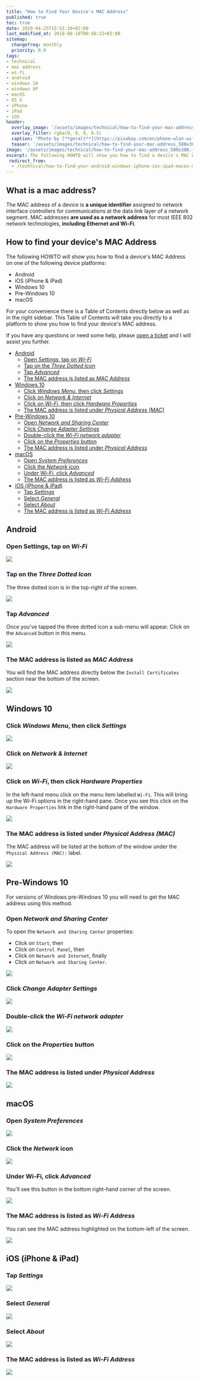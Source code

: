 ```yaml
---
title: "How to Find Your Device's MAC Address"
published: true
toc: true
date: 2018-04-25T15:52:10+02:00
last_modified_at: 2018-08-18T00:40:32+02:00
sitemap: 
  changefreq: monthly
  priority: 0.9
tags:
- technical
- mac address
- wi-fi
- android
- windows 10
- windows XP
- macOS
- OS X
- iPhone
- iPad
- iOS
header:
  overlay_image: '/assets/images/technical/how-to-find-your-mac-address.jpg'
  overlay_filter: rgba(0, 0, 0, 0.5)
  caption: "Photo by [**geralt**](https://pixabay.com/en/phone-wlan-wifi-mobile-phone-call-1582893/)"
  teaser: '/assets/images/technical/how-to-find-your-mac-address_580x300.jpg'
image: '/assets/images/technical/how-to-find-your-mac-address_580x300.jpg'
excerpt: The following HOWTO will show you how to find a device's MAC Address on either Android, iPhone, iPad, Windows or macOS.
 redirect_from: 
  - /technical/how-to-find-your-android-windows-iphone-ios-ipad-macos-mac-address.html
---
```

## What is a mac address?

The MAC address of a device is __a unique identifier__ assigned to network interface controllers for communications at the data link layer of a network segment. MAC addresses __are used as a network address__ for most IEEE 802 network technologies, __including Ethernet and Wi-Fi__.

## How to find your device's MAC Address

The following HOWTO will show you how to find a device's MAC Address on one of the following device platforms:

* Android
* iOS (iPhone & iPad)
* Windows 10
* Pre-Windows 10
* macOS

For your convenience there is a Table of Contents directly below as well as in the right sidebar. This Table of Contents will take you directly to a platform to show you how to find your device's MAC address.

If you have any questions or need some help, please [open a ticket][github] and I will assist you further.

<!-- MarkdownTOC -->

- [Android](#android)
  - [Open Settings, tap on _Wi-Fi_](#open-settings-tap-on-_wi-fi_)
  - [Tap on the _Three Dotted Icon_](#tap-on-the-_three-dotted-icon_)
  - [Tap _Advanced_](#tap-_advanced_)
  - [The MAC address is listed as _MAC Address_](#the-mac-address-is-listed-as-_mac-address_)
- [Windows 10](#windows-10)
  - [Click _Windows Menu_, then click _Settings_](#click-_windows-menu_-then-click-_settings_)
  - [Click on _Network & Internet_](#click-on-_network--internet_)
  - [Click on _Wi-Fi_, then click _Hardware Properties_](#click-on-_wi-fi_-then-click-_hardware-properties_)
  - [The MAC address is listed under _Physical Address \(MAC\)_](#the-mac-address-is-listed-under-_physical-address-mac_)
- [Pre-Windows 10](#pre-windows-10)
  - [Open _Network and Sharing Center_](#open-_network-and-sharing-center_)
  - [Click _Change Adapter Settings_](#click-_change-adapter-settings_)
  - [Double-click the _Wi-Fi network adapter_](#double-click-the-_wi-fi-network-adapter_)
  - [Click on the _Properties_ button](#click-on-the-_properties_-button)
  - [The MAC address is listed under _Physical Address_](#the-mac-address-is-listed-under-_physical-address_)
- [macOS](#macos)
  - [Open _System Preferences_](#open-_system-preferences_)
  - [Click the _Network_ icon](#click-the-_network_-icon)
  - [Under Wi-Fi, click _Advanced_](#under-wi-fi-click-_advanced_)
  - [The MAC address is listed as _Wi-Fi Address_](#the-mac-address-is-listed-as-_wi-fi-address_)
- [iOS \(iPhone & iPad\)](#ios-iphone--ipad)
  - [Tap _Settings_](#tap-_settings_)
  - [Select _General_](#select-_general_)
  - [Select _About_](#select-_about_)
  - [The MAC address is listed as _Wi-Fi Address_](#the-mac-address-is-listed-as-_wi-fi-address_-1)

<!-- /MarkdownTOC -->

## Android

### Open Settings, tap on _Wi-Fi_

![][android-1]

### Tap on the _Three Dotted Icon_

The three dotted icon is in the top-right of the screen.

![][android-1a]

### Tap _Advanced_

Once you've tapped the three dotted icon a sub-menu will appear. Click on the `Advanced` button in this menu.

![][android-2]

### The MAC address is listed as _MAC Address_

You will find the MAC address directly below the `Install Certificates` section near the bottom of the screen.

![][android-3]

## Windows 10

### Click _Windows Menu_, then click _Settings_

![][windows-1]

### Click on _Network & Internet_

![][windows-2]

### Click on _Wi-Fi_, then click _Hardware Properties_

In the left-hand menu click on the menu item labelled `Wi-Fi`. This will bring up the Wi-Fi options in the right-hand pane. Once you see this click on the `Hardware Properties` link in the right-hand pane of the window.

![][windows-3]

### The MAC address is listed under _Physical Address (MAC)_

The MAC address will be listed at the bottom of the window under the `Physical Address (MAC):` label.

![][windows-4]

## Pre-Windows 10

For versions of Windows pre-Windows 10 you will need to get the MAC address using this method.

### Open _Network and Sharing Center_

To open the `Network and Sharing Center` properties:

* Click on `Start`, then
* Click on `Control Panel`, then
* Click on `Network and Internet`, finally
* Click on `Network and Sharing Center`.

![][winold-1]

### Click _Change Adapter Settings_

![][winold-2]

### Double-click the _Wi-Fi network adapter_

![][winold-3]

### Click on the _Properties_ button

![][winold-4]

### The MAC address is listed under _Physical Address_

![][winold-5]

## macOS

### Open _System Preferences_

![][mac-1]

### Click the _Network_ icon

![][mac-2]

### Under Wi-Fi, click _Advanced_

You'll see this button in the bottom right-hand corner of the screen.

![][mac-3]

### The MAC address is listed as _Wi-Fi Address_

You can see the MAC address highlighted on the bottom-left of the screen.

![][mac-4]

## iOS (iPhone & iPad)

### Tap _Settings_

![][ios-1]

### Select _General_

![][ios-2]

### Select _About_

![][ios-3]

### The MAC address is listed as _Wi-Fi Address_

![][ios-4]


[android-1]: /assets/images/technical/how-to-find-your-android-windows-iphone-ios-ipad-macos-mac-address/Android-Step-1.png
[android-1a]: /assets/images/technical/how-to-find-your-android-windows-iphone-ios-ipad-macos-mac-address/Android-Step-1a.png
[android-2]: /assets/images/technical/how-to-find-your-android-windows-iphone-ios-ipad-macos-mac-address/Android-Step-2.png
[android-3]: /assets/images/technical/how-to-find-your-android-windows-iphone-ios-ipad-macos-mac-address/Android-Step-3.png

[mac-1]: /assets/images/technical/how-to-find-your-android-windows-iphone-ios-ipad-macos-mac-address/macOS-Step-1.png
[mac-2]: /assets/images/technical/how-to-find-your-android-windows-iphone-ios-ipad-macos-mac-address/macOS-Step-2.png
[mac-3]: /assets/images/technical/how-to-find-your-android-windows-iphone-ios-ipad-macos-mac-address/macOS-Step-3.png
[mac-4]: /assets/images/technical/how-to-find-your-android-windows-iphone-ios-ipad-macos-mac-address/macOS-Step-4.png

[ios-1]: /assets/images/technical/how-to-find-your-android-windows-iphone-ios-ipad-macos-mac-address/ios-step-1.png
[ios-2]: /assets/images/technical/how-to-find-your-android-windows-iphone-ios-ipad-macos-mac-address/ios-step-2.png
[ios-3]: /assets/images/technical/how-to-find-your-android-windows-iphone-ios-ipad-macos-mac-address/ios-step-3.png
[ios-4]: /assets/images/technical/how-to-find-your-android-windows-iphone-ios-ipad-macos-mac-address/ios-step-4.png

[winold-1]: /assets/images/technical/how-to-find-your-android-windows-iphone-ios-ipad-macos-mac-address/Pre-Windows-10-Step-1.png
[winold-2]: /assets/images/technical/how-to-find-your-android-windows-iphone-ios-ipad-macos-mac-address/Pre-Windows-10-Step-2.png
[winold-3]: /assets/images/technical/how-to-find-your-android-windows-iphone-ios-ipad-macos-mac-address/Pre-Windows-10-Step-3.png
[winold-4]: /assets/images/technical/how-to-find-your-android-windows-iphone-ios-ipad-macos-mac-address/Pre-Windows-10-Step-4.png
[winold-5]: /assets/images/technical/how-to-find-your-android-windows-iphone-ios-ipad-macos-mac-address/Pre-Windows-10-Step-5.png

[windows-1]: /assets/images/technical/how-to-find-your-android-windows-iphone-ios-ipad-macos-mac-address/Windows-10-Step-1.png
[windows-2]: /assets/images/technical/how-to-find-your-android-windows-iphone-ios-ipad-macos-mac-address/Windows-10-Step-2.png
[windows-3]: /assets/images/technical/how-to-find-your-android-windows-iphone-ios-ipad-macos-mac-address/Windows-10-Step-3.png
[windows-4]: /assets/images/technical/how-to-find-your-android-windows-iphone-ios-ipad-macos-mac-address/Windows-10-Step-4.png

[github]: https://github.com/justinhartman/justinhartman.github.io/issues/new
